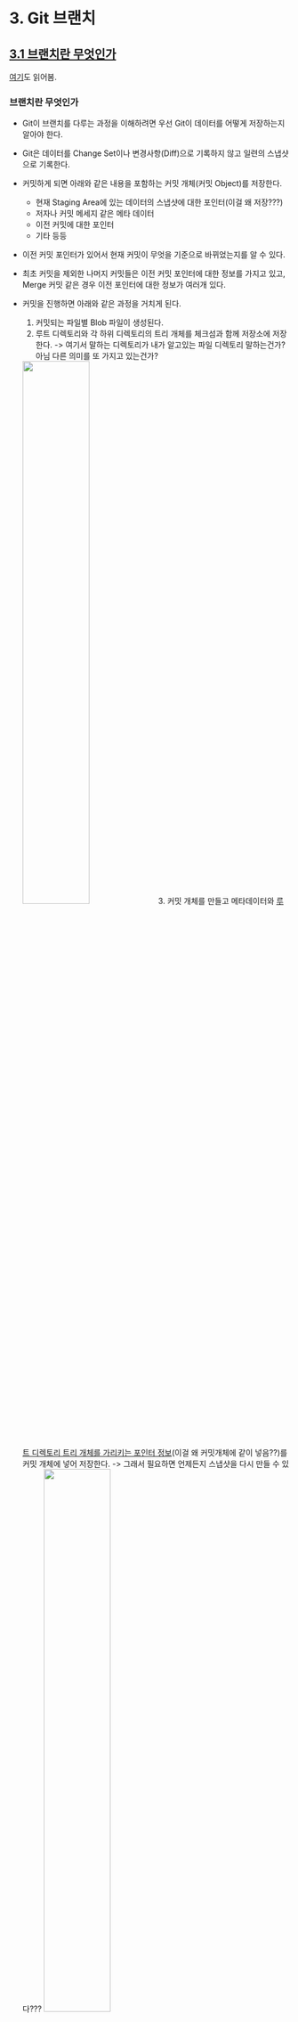 # 3. Git 브랜치

## [3.1 브랜치란 무엇인가](https://git-scm.com/book/ko/v2/Git-%EB%B8%8C%EB%9E%9C%EC%B9%98-%EB%B8%8C%EB%9E%9C%EC%B9%98%EB%9E%80-%EB%AC%B4%EC%97%87%EC%9D%B8%EA%B0%80)
[여기](https://backlog.com/git-tutorial/kr/stepup/stepup1_1.html)도 읽어봄.

### 브랜치란 무엇인가
- Git이 브랜치를 다루는 과정을 이해하려면 우선 Git이 데이터를 어떻게 저장하는지 알아야 한다.
- Git은 데이터를 Change Set이나 변경사항(Diff)으로 기록하지 않고 일련의 스냅샷으로 기록한다.
- 커밋하게 되면 아래와 같은 내용을 포함하는 커밋 개체(커밋 Object)를 저장한다.
    - 현재 Staging Area에 있는 데이터의 스냅샷에 대한 포인터(이걸 왜 저장???)
    - 저자나 커밋 메세지 같은 메타 데이터
    - 이전 커밋에 대한 포인터 
    - 기타 등등

- 이전 커밋 포인터가 있어서 현재 커밋이 무엇을 기준으로 바뀌었는지를 알 수 있다.
- 최초 커밋을 제외한 나머지 커밋들은 이전 커밋 포인터에 대한 정보를 가지고 있고, Merge 커밋 같은 경우 이전 포인터에 대한 정보가 여러개 있다.

- 커밋을 진행하면 아래와 같은 과정을 거치게 된다.
    1. 커밋되는 파일별 Blob 파일이 생성된다.
    2. 루트 디렉토리와 각 하위 디렉토리의 트리 개체를 체크섬과 함께 저장소에 저장한다. -> 여기서 말하는 디렉토리가 내가 알고있는 파일 디렉토리 말하는건가? 아님 다른 의미를 또 가지고 있는건가?   
    <img src="./images/3-branch-01.png" width="50%">   
    3. 커밋 개체를 만들고 메타데이터와 <u>루트 디렉토리 트리 개체를 가리키는 포인터 정보</u>(이걸 왜 커밋개체에 같이 넣음??)를 커밋 개체에 넣어 저장한다. -> 그래서 필요하면 언제든지 스냅샷을 다시 만들 수 있다???   
    <img src="./images/3-branch-02.png" width="50%">   

- 커밋과 이전 커밋
<div style="text-alignmet: center;">
<img src="https://git-scm.com/book/en/v2/images/commits-and-parents.png">
</div>   

- Git의 브랜치는 커밋 사이를 가볍게 이동할 수 있는 포인터 같은 것이다.
- Git의 브랜치는 어떤 한 커밋을 가리키는 40글자의 SHA-1 체크섬 파일에 불과하기 때문에 만들기도 쉽고 지우기도 쉽다. (! 파일 전체를 다시 복사하는게 아니다! 그냥 포인터 같은 개념이다) 새로운 브랜치를 만드는 것은 41바이트 크기의 파일(40자와 줄 바꿈 문자 한개) 하나를 만드는 것에 불과하다.
- Git은 기본적으로 master 브랜치를 만든다. 처음 커밋하면 이 master 브랜치가 생성된 커밋을 가리킨다. 이후 커밋을 만들면 master 브랜치는 자동으로 가장 마지막 커밋을 가리킨다.

### 새 브랜치 생성하기
- `git branch <브랜치명>`   
아래 이미지에서는 위 명령어를 이용해 "testing"이라는 이름을 가진 브랜치를 만들었다. (하지만 브랜치를 옮기지는 않는)   
    <img src="https://git-scm.com/book/en/v2/images/two-branches.png">   
- 가장 마지막 커밋을 master도 가리키고 있고, 방금 만든 "testing"도 가리키는 것을 볼 수 있다.
- 마지막 커밋을 가리키는 브랜치가 2개 이상일 경우, Git은 현재 작업중인 브랜치가 무엇인지 어떻게 구별할까?
- `HEAD`라는 특수한 포인터로 이를 구별할 수 있다. 이 것은 <u>지금 작업하는 로컬 브랜치</u>를 가리킨다.
- `git log --oneline --decorate` 명령어를 이용해 현재 커밋과 해당 커밋을 가리키고 있는 브랜치에는 어떤 것들이 있는지 확인할 수도 있다.
    <img src="./images/3-branch-log-decorate.png">   
    - 위 이미지에 있는 내용을 해석해보면!   
        - `0668802`라는 커밋을 로컬 브랜치인 TEST-1, TEST-2, 원격 브랜치인 TEST-1이 가리키고 있다는 것을 볼 수 있다.
        - 현재 로컬에서 작업중인 브랜치는 TEST-1이라는 것을 알 수 있다.

- `git checkout <브랜치명>`
    - checkout한 브랜치가 가리키고 있는 커밋을 `HEAD`가 가리키도록 수정하고
    - 워킹 디렉토리의 파일도 `HEAD`가 가리키는 그 시점으로 변경시킴.

- `git checkout -b <브랜치명>`: 브랜치 만들고 체크아웃 하기

- `git branch -d <브랜치명>` : 브랜치 삭제


## [3.2 브랜치와 Merge의 기초](https://git-scm.com/book/ko/v2/Git-%EB%B8%8C%EB%9E%9C%EC%B9%98-%EB%B8%8C%EB%9E%9C%EC%B9%98%EC%99%80-Merge-%EC%9D%98-%EA%B8%B0%EC%B4%88)

### 브랜치로 작업하기
- 보통 특정 이슈를 해결하거나 hotfix 이슈가 발생하는 경우 master 브랜치를 기반으로 새로운 브랜치를 만들어서 작업하게 된다.
- 브랜치를 이동하기 위해서는 아직 커밋하지 않은 파일이 체크아웃 할 브랜치와 충돌(파일 내용이 서로 상이한 경우인가?)이 발생하면 안된다. 충돌 발생 시 브랜치를 이동할 수 없다.
- 따라서 브랜치를 변경하기 전에 워킹 디렉토리를 정리하는 것이 좋으며, Stash나 커밋 Amend를 통해 이런 문제를 다룰 수 있다. 이는 [Stashing과 Cleaning](https://git-scm.com/book/ko/v2/ch00/_git_stashing)에서 다룰 것이다.

### 브랜치 병합(Merge)하기
- `git merge` 명령어를 이용해 브랜치를 합칠 수 있다.

![master 브랜치에서 갈라져 나온 hotfix, iss53 브랜치](https://git-scm.com/book/en/v2/images/basic-branching-4.png)   
- 만약 위 그림에서 hotfix 브랜치를 master 브랜치에 합쳐야한다면, master로 체크아웃 후 `git merge hotfix` 명령어를 사용하면 된다. 그럼 아래와 같은 내용이 콘솔에 보여진다.
    ```Bash
    Updating f42c576..3a0874c
    Fast-forward
    index.html | 2 ++
    1 file changed, 2 insertions(+)
    ```
- 위 내용에서 "**Fast-forward**"라는 키워드가 보일 것이다. hotfix 브랜치가 가리키는 `C4` 커밋이 `C2` 커밋에 기반한 브랜치이기 때문에 <u>브랜치 포인터는 Merge 과정 없이 그저 최신 커밋으로 이동</u>한다. 이런 Merge 방식을 "Fast-forward"라고 부른다.
![Merge 후 hotfix와 같은 것을 가리키는 master 브랜치](https://git-scm.com/book/en/v2/images/basic-branching-5.png)


- hotfix를 master 브랜치에 merge한 이후 iss53 브랜치를 작업하여 아래와 같은 상태가 되었다고 가정하자.   
![](https://git-scm.com/book/en/v2/images/basic-branching-6.png)
- 위와 같은 상태에서 iss53 브랜치를 master 브랜치에 merge 하게되면 아래와 같은 내용을 콘솔에서 확인할 수 있다.
    ```Bash
    Merge made by the 'recursive' strategy.
    index.html |    1 +
    1 file changed, 1 insertion(+)
    ```
- hotfix를 Merge 했을 때와는 메세지가 다른데 그 이유는 iss53 브랜치가 가리키는 커밋이 merge할 브랜치의 조상 브랜치가 아니기 때문이다. Git은 이런 경우 Fast-forward로 merge 하지 않는다.
- 이 경우 git은 merge 대상 브랜치들(iss53, master)이 가리키는 커밋 두개와 두 브랜치의 공통 조상 하나를 사용하여 merge를 진행하며 이를 **3-way Merge**라고 한다.   
![3-way merge](https://git-scm.com/book/en/v2/images/basic-merging-1.png)
- fast-forward처럼 단순히 브랜치 포인터를 최신 커밋으로 옮기는게 아니다. <u>3-way merge의 결과를 별도의 커밋으로 만들고 난 이후 해당 브랜치가 그 커밋을 가리키도록 이동</u>시킨다. 그래서 이런 커밋은 부모가 여러개고 **Merge 커밋**이라고 부른다.   
![Merge 커밋](https://git-scm.com/book/en/v2/images/basic-merging-2.png)

#### ✋ 3-way merge는 구체적으로 어떻게 이루어질까?
- [[Git] Merge(3-way merge) 이해하기](https://wonyong-jang.github.io/git/2021/02/05/Github-Merge.html)의 1-1) 3-way merge를 읽어보면 됨. 
- 정리하자면 공통 조상 브랜치를 기반으로 merge할 두 브랜치의 변경사항을 비교해서 최종 커밋을 만들어내는 것이다.   
<img src="https://user-images.githubusercontent.com/26623547/133926511-e68926da-893a-4ddf-b576-b660ac8d31d2.png">


### 충돌의 기초
- 가끔 3-way Merge가 실패할 때도 있다. Merge하는 두 브랜치에서 같은 파일의 한 부분을 동시에 수정하고 Merge하면 Git은 해당 부분을 Merge하지 못한다.
- 자동으로 Merge하지 못해 새로운 커밋을 추가하지 못하고, 그래서 브랜치 포인터도 이동시킬 수 없기 때문에 이런 충돌이 발생하는 경우 개발자가 충돌을 해결해야 한다.
- 어떤 파일이 Merge할 수 없었는지를 살펴보려면 `git status` 명령을 이용한다.
    ```Bash
    $ git status
    On branch master
    You have unmerged paths.
    (fix conflicts and run "git commit")

    Unmerged paths:
    (use "git add <file>..." to mark resolution)

        both modified:      index.html

    no changes added to commit (use "git add" and/or "git commit -a")
    ```
    - 충돌이 발생한 파일은 unmerged 상태로 표시된다.
    - 충돌이 발생한 부분은 아래와 같이 표시된다.
        ```
        <<<<<<< HEAD:index.html
        <div id="footer">contact : email.support@github.com</div>
        =======
        <div id="footer">
        please contact us at support@github.com
        </div>
        >>>>>>> iss53:index.html
        ```
    - `=======` 위쪽의 내용은 HEAD 버전의 내용이고 아래쪽은 iss53브랜치의 내용이다. 충돌을 해결하려면 위쪽이나 아래쪽을 하나 선택하거나 혹은 새로 작성해서 Merge한다.
    - 수정을 진행한 이후에는 `<<<<<<<`, `=======`, `>>>>>>>`가 포함된 행을 삭제하고 `git add` 명령으로 다시 Git에 저장한다.
    - 이후 `git commit` 명령어로 merge한 것을 커밋한다. 이때 어떻게 충돌을 해결했고, 좀 더 확인해야 하는 부분은 무엇이고 왜 그렇게 해결했는지에 대해 자세히 기록할 수 있다.

## 브랜치 관리
- `git branch`   
브랜치 목록 조회
- `git branch -v`   
브랜치 목록 & 마지막 커밋 메세지도 함께 보여준다.
- `git branch --merged`   
현재 체크아웃한 브랜치를 기준으로 Merged된 브랜치 목록을 보여준다.
- `git branch --no-merged`   
현재 체크아웃한 브랜치에 아직 Merge 하지 않은 브랜치 목록을 보여준다.

#### 이 챕터를 읽으면서 궁금했던 점
>"수정한 내용을 커밋하면 `master` 브랜치에 커밋되고"

- 위 문장을 천천히 읽어보았는데 이해가 좀 안간다. "커밋"이라는 것이 구체적으로 어떤 작업을 진행하는지 잘 몰라서 이해가 안가는 것 같다.   
- 📒  commit : 기록하다, 기억하다.
- 위 뜻을 토대로 다시 문장을 만들어보면,   
"지금 수정한 내용을 기록하면 `master` 브랜치에 기록되고"라는 문장이 만들어진다. 
- 이 페이지의 상단에서도 언급했듯이 git은 데이터를 일련의 스냅샷으로 "기록"하기 때문에 commit 한다는 것은 스냅샷으로 기록한다는 행위를 의미한다. 그리고 이 스냅샷에는 blob 파일, 트리 정보, 커밋 객체가 저장된다.
- 브랜치는 단순히 SHA-1 체크섬 파일이고 41바이트밖에 안되기 때문에 브랜치에 커밋된다는 것은 스냅샷의 정보를 현재 브랜치의 체크섬이 참조하고 있다로 생각할 수 있을 것 같다.


## 브랜치 워크플로
### Long-Running 브랜치
- 배포했거나 배포할 코드만 master 브랜치에 Merge
- 개발을 진행하고 안정화하는 브랜치는 develop이나 next라는 이름으로 추가적인 브랜치를 만들어서 사용한다.
- 브랜치를 이용해 여러 단계에 걸쳐 안정화해 나아가면서 충분히 안정화가 됐을 때 안정 브랜치로 머지함.   
<div style="text-align:center">
    <img src="https://git-scm.com/book/en/v2/images/lr-branches-2.png" width="90%">
</div>   

### 토픽 브랜치
- 어떤 한가지 주제나 작업을 위해 만든 짧은 호흡의 브랜치다.

### Git flow
해당 챕터가 git flow를 보기 가장 적절한 챕터가 아닐까 싶어 오늘 살펴본다.   
🔗  [우아한형제들 기술블로그, 우린 Git-flow를 사용하고 있어요](https://techblog.woowahan.com/2553/)   
<div style="text-align:center">
    <img src="https://techblog.woowahan.com/wp-content/uploads/img/2017-10-30/git-flow_overall_graph.png" width="80%">
</div>   

- Git flow에는 5가지 종류의 브랜치가 존재한다.   
    - master : 제품으로 출시될 수 있는 브랜치
    - develop: 다음 출시 버전을 개발하는 브랜치
    - feature: 기능을 개발하는 브랜치(~~feature에서 작업을 하는동안 develop 브랜치에서 발생하는 변화는 mergeg하지 않는다.~~) develop에 추가된 기능을 feature에 가져와야 할 경우도 있다.
    - release: 이번 출시 버전을 준비하는 브랜치(develop 브랜치에서 개발을 진행하고 이번 버전에 필요한 기능들이 모두 merge됐을 경우 QA를 위해 release 브랜치를 생성한다. 오로지 버그 픽스만 진행한다.)
    - hotfix : 출시 버전에서 발생한 버그를 수정하는 브랜치
- Upstream remote repo를 개발자마다 fork한다는 것도 생소했고 왜 이렇게 하는거지?! 라는 의문이 들었는데 그런 생각이 들자마자 글에서 왜 그렇게 하는지 나옴. 모두가 공유하고 있는 Upstream remote repo에서 새로운 기술을 도입하거나 이것저것 실험하는 것보다는 fork한 Repo에서 더 안정감 있게 실험할 수 있기 때문이라고 한다.
- 큰 회사라 그런지 feature에도 종류가 있다는 것이 신기하다. (feature-user)
- 커밋 그래프를 단순하게 가져가는 이유는?   
    - 여기서는 하나의 ticket 당 하나의 commit이 되도록 내부적으로 약속을 정했기 때문에 티켓 하나 당 업무가 작아야만 한다. 따라서 하나의 기능에 여러개의 티켓이 생성되고, 여러개의 커밋이 생성되는 거임. 그래서 이를 하나의 커밋으로 합친다고 함. 
    - 또한 커밋 그래프가 복잡해지면 이력 확인이 어렵기 때문에.
- `git merge –no-ff upstream/develop`
    - `-no-ff` 옵션 : 현재 브랜치와 merge 대상의 관계가 fast-forward이던 아니던 무조건 Merge 커밋과 같이 merge되는 옵션
    - merge 커밋? 봤는데 기억이 안난다..! 봤다는 기억만 난다.ㅎㅎ.. 주말에 꼭 복습해야겠다. 



## 리모트 브랜치
- Remote references are references (pointers) in your remote repositories, including branches, tags, and so on.    
리모트 레퍼런스(Refs)는 브랜치, 태그 등을 포함하는 리모트 레포지토리의 참조(포인터)다.

- `git ls-remote <리모트 저장소 주소>`   
    - [여기](https://nochoco-lee.tistory.com/30) 참고
    - 원격 저장소를 `clone`, `fetch` 하지 않고도 해당 저장소의 정보를 조회해볼 수 있음. 요청된 리모트 저장소의 refs/heads와 refs/tags 목록을 표시해준다.
        <img src="./images/3-ls-remote.png">   
- `git remote show <리모트 저장소 주소>`
    - 모든 리모트 브랜치와 그 정보를 보여준다.
    - `ls-remote`와 비슷하게 show 뒤에 리모트 저장소 주소를 붙였더니 아래와 같은 오류 메세지가 나왔다.   
        ```Bash
        fatal: not a git repository (or any of the parent directories): .git
        ```
    - 검색해보니 현재 명령어를 수행하는 디렉토리에 .git 폴더가 있어야 한다고 해서 .git 폴더가 만들어진 곳으로 이동 후 다시 동일한 명령어를 입력했더니 결과가 잘 나옴.
- 리모트 Refs가 있지만 보통은 리모트 트래킹 브랜치를 사용한다.

### 리모트 트래킹 브랜치
- <u>리모트 브랜치를 추적하는 레퍼런스이며 브랜치다.</u> 일종의 북마크라고 할 수 있다.    
리모트 저장소에 마지막으로 연결했던 순간에 브랜치가 무슨 커밋을 가리키고 있었는지를 나타낸다.
- 리모트 트래킹 브랜치는 로컬에 있지만 임의로 움직일 수 없다.(브랜치의 위치를 이동시키거나 할 수 없다는 의미인 것 같다.) 리모트 서버에 연결할 때마다(`git fetch`, `git pull`) 리모트의 브랜치 업데이트 내용에 따라서 자동으로 갱신될 뿐이다.
- 리모트 트래킹 브랜치의 이름은 `<remote>/<branch>` 형식으로 되어 있다.   
예를 들어 origin이라는 이름의 리모트 저장소에 있는 master 브랜치를 보고 싶다면 `origin/master`라는 이름으로 브랜치를 확인하면 된다.
- 다른 팀원과 함께 어떤 이슈를 구현할 때 그 팀원이 `iss53` 브랜치를 서버로 Push했고 당신도 로컬에 `iss53` 브랜치가 있다고 가정하자. 이때 서버의 `iss53`브랜치가 가리키는 커밋은 로컬에서 `origin/iss53`이 가리키는 커밋이다.   
    - 다른 사람이 develop 브랜치에 push하거나 merge한 변경사항이 (내가 아무것도 하지 않았음에도) 나의 소스트리나 Git-fork 등에 표시되는 경우가 있다.(`↓5` 이런것들!!) 이게 리모트 트래킹 브랜치 덕분이었구나~~
- 리모트 서버로부터 저장소 정보를 동기화하려면 `git fetch origin` 명령을 사용한다. 이때 과정은 아래와 같다.
    - 우선 origin 서버의 주소 정보를 찾음.
    - 로컬 저장소가 갖고 있지 않은 새로운 정보가 있으면 모두 내려받음.
    - 받은 데이터를 로컬 저장소에 업데이트
    - `origin/<branch>` 포인터의 위치를 최신 커밋으로 이동시킨다.


### 브랜치 추적
- 리모트 트래킹 브랜치를 로컬 브랜치로 Checkout하면 자동으로 트래킹(Tracking) 브랜치가 만들어진다.
- 로컬 브랜치 중에서도 리모트 트래킹 브랜치를 Tracking하는 브랜치이다. 트래킹 하는 대상 브랜치를 "Upstream" 브랜치 라고 부른다. (Tracking 브랜치의 Upstream 브랜치는 리모트 트래킹 브랜치!!)
    ```Bash
    # github에 올라가있는 git-toy repo로 테스트해봄
    # 현재 remote에 있는 브랜치는 main, TEST-1이 있음.
    git checkout origin/TEST-1
    ## 아래와 같은 메세지가 나옴. 
    ## detached HEAD 지난번에 나왔던건데!! 
    ##------
    "detached HEAD" 상태에서는 작업을 하고 커밋을 만들면, 태그는 그대로 있으나 새로운 커밋이 하나 쌓인 상태가 된다. 그리고 새 커밋에 도달할 수 있는 방법이 따로 없게 된다. 물론 커밋의 해시 값을 정확히 기억하고 있으면 가능하긴 하다. 
    ##------
    Note: switching to 'origin/TEST-1'.

    You are in 'detached HEAD' state. You can look around, make experimental changes and commit them, and you can discard any commits you make in this state without impacting any branches by switching back to a branch.

    If you want to create a new branch to retain commits you create, you may do so (now or later) by using -c with the switch command. Example:

    git switch -c <new-branch-name>

    Or undo this operation with:

    git switch -

    Turn off this advice by setting config variable advice.detachedHead to false

    HEAD is now at 0668802 Merge branch 'TEST-1' of https://github.com/HaejungAhn/git-toy into TEST-1

    # 이 상태에서 브랜치를 확인해보면 아래와 같이 나온다. detached HEAD를 확인할 수 있음. 그리고 이 브랜치는 리모트 트래킹 브랜치 origin/TEST-1을 checkout 했기 때문에 트래킹 브랜치라고 말할 수 있다.
    git branch
    * (HEAD detached at origin/TEST-1)
      TEST-1
      TEST-2
      main
    ```
- 트래킹 브랜치에서 `git pull` 명령을 내리면 리모트 저장소로부터 데이터를 내려받아, <u>연결된 리모트 브랜치와 자동으로 Merge한다.</u>
    - 테스트를 위해 git-toy의 TEST-1 브랜치에 test3.md 파일을 추가함.
    - 트래킹 브랜치에서 `git pull`을 해보면 아래와 같이 가져와진 것을 확인할 수 있다!   
        <img src="./images/3-tracking-branch-git-pull.png">   
        
    - "연결된 리모트 브랜치와 자동으로 Merge한다"는게 잘 이해가 안간다.   

- 서버로부터 저장소를 clone하면 git은 자동으로 master 브랜치를 origin/master 브랜치의 트래킹 브랜치로 만든다.(리모트 트래킹 브랜치를 트래킹하는 브랜치)
- 트래킹 브랜치는 아래 명령어로 만들 수 있다.   
    - `git checkout -b <branch> <remote>/<branch>`   
    - 혹은 `--track` 옵션을 사용하여 로컬 브랜치 이름을 자동으로 생성할 수 있다.   
    `git checkout --track <remote>/<branch>`
    - 이 명령은 매우 자주 쓰이기 때문에 더 생략할 수도 있다. 입력한 브랜치가 있는 리모트가 딱 하나 있고, 로컬에는 없으면 git은 트래킹 브랜치를 만들어준다.   
    `git checkout <branch>`

- 트래킹 브랜치에서 push나 pull을 하면 자동으로 `<remote>/<branch>`로 데이터를 보내거나 가져온다. 👉  이게 트래킹 브랜치의 가장 중요한 특징인 것 같은데..!

- 트래킹 브랜치가 어떻게 설정되어 있는지 확인하기 위해서는 `git branch -vv`를 활용한다.   
    <img src="./images/3-git-branch-vv.png">   
    - TEST-1 브랜치는 origin/TEST-1 브랜치를 추적하고 있으며, 현재 상태는 리모트보다 한개 뒤에 위치한다는 것(behind 1)을 나타낸다.
    - TEST-2 브랜치는 트래킹하고 있는 브랜치가 없다.
    - main 브랜치는 origin/main을 트래킹하며, 로컬에 있는 것이 리모트에 있는 것보다 4개 commit 앞서있다.(ahead 4)
    - 위 이미지에 나와있는 ahead, behind 정보를 git-fork와 비교해보면 아래와 같음(참고용)   
        <img src="./images/3-git-branch-vv2.png" width="50%">   
- 여기서 중요한 점은 명령을 실행했을 때 나타나는 결과는 **모두 서버에서 데이터를 가져온(fetch) 시점을 바탕으로 계산한다는 점**이다. 이 말은 즉, fetch를 하지 않는다면 서버에 있는 실제 데이터와 `git branch -vv`를 통해 확인한 데이터에 차이가 있을 수 있다는 말이다.
- 따라서 `git fetch --all; git branch -vv` 두 명령어를 함께(순차적으로) 사용하는 것이 좋다.

### 리모트 브랜치 삭제하기
`git push <remote> --delete <remote 브랜치 이름>` 



## Rebase 하기
- 한 브랜치에서 다른 브랜치로 합치는 방법은 두가지가 있다. 하나는 `Merge`이고 하나는 `Rebase`다.
- rebase는 "base를 새롭게 설정한다"는 의미이다. 3-way merge에서 base 브랜치를 기반으로 merge할 브랜치들의 변경사항을 비교해서 merge하게 되는데 기반이 되는 base 브랜치를 새롭게 설정하겠다는 의미이다.

### Rebase의 기초
- 일반적으로 하나의 뿌리`C2`에서 두개로 쪼개진 브랜치(각각 `C3`, `C4`라 하겠음)를 merge하는 경우 `C3`와 `C4`, 그리고 두 브랜치의 공통 뿌리인 `C2`을 기반으로 `3-way merge`로 새로운 커밋을 만들어낸다.
- 비슷한 결과를 만드는 다른 방식으로는, `C3`에서 변경된 사항을 Patch로 만들고 이를 다시 `C4`에 적용시키는 방법이 있다. Git에서는 이런 방식을 `Rebase`라고 한다.   
<img src="./images/3-rebase-01.png">   
<img src="./images/3-rebase-02.png">   

- merge하는 경우에는 병합대상이 되는 브랜치가 commit 그래프에 그대로 남아있는 걸 확인할 수 있다.   
<img src="./images/3-merge-01.png">   
<img src="./images/3-merge-02.png">   


- Rebase는 보통 리모트 브랜치에 커밋을 깔끔하게 적용하고 싶을 때 사용한다.
- Rebase를 하던 Merge를 하던 최종 결과물은 같다. 단지, 커밋 히스토리만 다르다는 것이 중요하다. rebase는 다른 브랜치의 변경사항을 순서대로 적용하면서 합치고 Merge의 경우 두 브랜치의 최종 결과만을 가지고 합친다.

### Rebase의 위험성
- 이미 공개 저장소에 Push한 커밋을 Rebase하지 마라.
- rebase는 기존 커밋을 그대로 사용하는게 아니라 내용은 같지만 다른 커밋을 새로 만든다. 새 커밋을 서버에 Push하고 동료 중 누군가가 그 커밋을 Pull해서 작업을 한다고 하자. 그런데 그 커밋을 git rebase로 바꿔서 Push해버리면 동료가 다시 Push 했을 때 동료는 다시 Merge해야 한다. 그리고 동료가 다시 Merge한 내용을 Pull하면 내 코드는 정말 엉망이 된다. ?? (이어서 봐야 함.)
---
👀 읽어볼 거리
- [Git: Remote Tracking Branch vs. Tracking Branch](http://dogfeet.github.io/articles/2012/git-tracking-vs-remote-tracking.html)
- [[Git] Merge(3-way merge) 이해하기](https://wonyong-jang.github.io/git/2021/02/05/Github-Merge.html)
